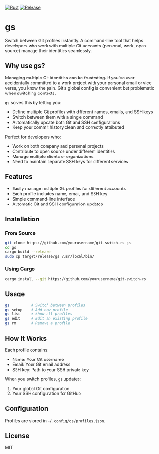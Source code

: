 [![Rust](https://github.com/tsoodo/git-switch/actions/workflows/rust.yml/badge.svg)](https://github.com/tsoodo/git-switch/actions/workflows/rust.yml)
[![Release](https://github.com/tsoodo/git-switch/actions/workflows/release.yml/badge.svg)](https://github.com/tsoodo/git-switch/actions/workflows/release.yml)

# gs

Switch between Git profiles instantly. A command-line tool that helps
developers who work with multiple Git accounts (personal, work, open source)
manage their identities seamlessly.

## Why use gs?

Managing multiple Git identities can be frustrating. If you've ever
accidentally committed to a work project with your personal email or vice
versa, you know the pain. Git's global config is convenient but problematic
when switching contexts.

`gs` solves this by letting you:

- Define multiple Git profiles with different names, emails, and SSH keys
- Switch between them with a single command
- Automatically update both Git and SSH configurations
- Keep your commit history clean and correctly attributed

Perfect for developers who:
- Work on both company and personal projects
- Contribute to open source under different identities
- Manage multiple clients or organizations
- Need to maintain separate SSH keys for different services

## Features

- Easily manage multiple Git profiles for different accounts
- Each profile includes name, email, and SSH key
- Simple command-line interface
- Automatic Git and SSH configuration updates

## Installation

### From Source

```bash
git clone https://github.com/yourusername/git-switch-rs gs
cd gs
cargo build --release
sudo cp target/release/gs /usr/local/bin/
```

### Using Cargo

```bash
cargo install --git https://github.com/yourusername/git-switch-rs
```

## Usage

```bash
gs          # Switch between profiles
gs setup    # Add new profile
gs list     # Show all profiles
gs edit     # Edit an existing profile
gs rm       # Remove a profile
```

## How It Works

Each profile contains:
- Name: Your Git username
- Email: Your Git email address
- SSH key: Path to your SSH private key

When you switch profiles, `gs` updates:
1. Your global Git configuration
2. Your SSH configuration for GitHub

## Configuration

Profiles are stored in `~/.config/gs/profiles.json`.

## License

MIT
